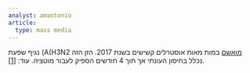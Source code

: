 ```yaml
---
analyst: amantonio
article:
  type: mass media
---
```


נגיף שפעת (A(H3N2 [מואשם](https://www.facebook.com/7newssydney/videos/1826057830751675) במות מאות אוסטרלים קשישים בשנת 2017. הזן הזה נכלל בחיסון העונתי אך תוך 4 חודשים הספיק לעבור מוטציה. עוד: [[1]](http://www.smh.com.au/national/worst-ever-flu-epidemic-claims-more-lives-amid-calls-for-mandatory-jabs-for-aged-care-workers-20170902-gy9h5s.html).
